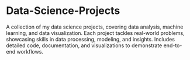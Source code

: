 # Data-Science-Projects
A collection of my data science projects, covering data analysis, machine learning, and data visualization. Each project tackles real-world problems, showcasing skills in data processing, modeling, and insights. Includes detailed code, documentation, and visualizations to demonstrate end-to-end workflows.
